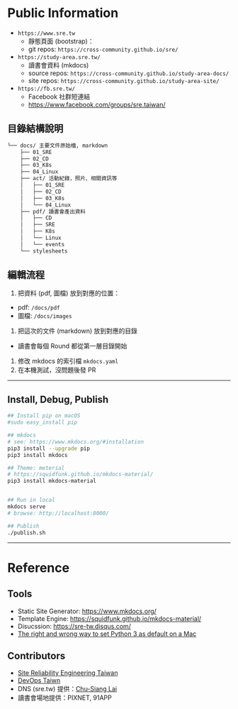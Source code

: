 
# Public Information

* `https://www.sre.tw`
  * 靜態頁面 (bootstrap)：
  * git repos: `https://cross-community.github.io/sre/`
* `https://study-area.sre.tw/`
  * 讀書會資料 (mkdocs)
  * source repos: `https://cross-community.github.io/study-area-docs/`
  * site repos: `https://cross-community.github.io/study-area-site/`
* `https://fb.sre.tw/`
  * Facebook 社群短連結
  * https://www.facebook.com/groups/sre.taiwan/


## 目錄結構說明

```bash
└── docs/ 主要文件原始檔, markdown
    ├── 01_SRE
    ├── 02_CD
    ├── 03_K8s
    ├── 04_Linux
    ├── act/ 活動紀錄，照片、相關資訊等
    │   ├── 01_SRE
    │   ├── 02_CD
    │   ├── 03_K8s
    │   └── 04_Linux
    ├── pdf/ 讀書會產出資料
    │   ├── CD
    │   ├── SRE
    │   ├── K8s
    │   └── Linux
    │   └── events
    └── stylesheets
```


## 編輯流程

1. 把資料 (pdf, 圖檔) 放到對應的位置：
  * pdf: `/docs/pdf`
  * 圖檔: `/docs/images`
1. 把這次的文件 (markdown) 放到對應的目錄
  * 讀書會每個 Round 都從第一層目錄開始
1. 修改 mkdocs 的索引檔 `mkdocs.yaml`
1. 在本機測試，沒問題後發 PR




---
## Install, Debug, Publish

```bash
## Install pip on macOS
#sudo easy_install pip

## mkdocs
# see: https://www.mkdocs.org/#installation
pip3 install --upgrade pip
pip3 install mkdocs

## Theme: meterial
# https://squidfunk.github.io/mkdocs-material/
pip3 install mkdocs-material


## Run in local
mkdocs serve
# browse: http://localhost:8000/

## Publish
./publish.sh
```


---
# Reference

## Tools

* Static Site Generator: https://www.mkdocs.org/
* Template Engine: https://squidfunk.github.io/mkdocs-material/
* Disucssion: https://sre-tw.disqus.com/
* [The right and wrong way to set Python 3 as default on a Mac](https://opensource.com/article/19/5/python-3-default-mac)

## Contributors

* [Site Reliability Engineering Taiwan](https://www.facebook.com/groups/sre.taiwan/)
* [DevOps Taiwn](https://www.facebook.com/groups/DevOpsTaiwan/)
* DNS (sre.tw) 提供：[Chu-Siang Lai](http://note.drx.tw/)
* 讀書會場地提供：PIXNET, 91APP
